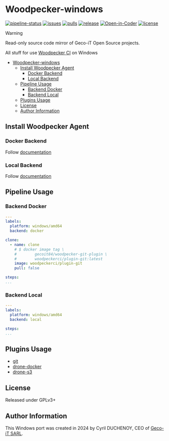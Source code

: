 # Woodpecker-windows

[![pipeline-status](https://ci.geco-it.net/api/badges/woodpecker/woodpecker-windows/status.svg)](https://ci.geco-it.net/repos/woodpecker/woodpecker-windows)
[![issues](https://git.geco-it.net/woodpecker/woodpecker-windows.git/badges/issues/open.svg?logo=forgejo&label=Issues&color=red)](https://git.geco-it.net/woodpecker/woodpecker-windows.git/issues?state=open)
[![pulls](https://git.geco-it.net/woodpecker/woodpecker-windows.git/badges/pulls/open.svg?logo=forgejo&label=Pulls&color=orange)](https://git.geco-it.net/woodpecker/woodpecker-windows.git/pulls?state=open)
[![release](https://git.geco-it.net/woodpecker/woodpecker-windows.git/badges/release.svg?logo=forgejo&label=Release)](https://git.geco-it.net/woodpecker/woodpecker-windows.git/releases)
[![Open-in-Coder](https://img.shields.io/badge/Open_in_Coder-purple?logo=coder)](https://coder.geco-it.net/templates/coder/docker-debian-base/workspace?mode=manual&param.git_repo=git@git.lan.geco-it.net:woodpecker/woodpecker-windows.git)
[![license](https://img.shields.io/badge/License-GPLv3-blue)](./LICENSE)

> [!WARNING]
> Read-only source code mirror of Geco-iT Open Source projects.

All stuff for use [Woodpecker CI](https://woodpecker-ci.org) on Windows

- [Woodpecker-windows](#woodpecker-windows)
  - [Install Woodpecker Agent](#install-woodpecker-agent)
    - [Docker Backend](#docker-backend)
    - [Local Backend](#local-backend)
  - [Pipeline Usage](#pipeline-usage)
    - [Backend Docker](#backend-docker)
    - [Backend Local](#backend-local)
  - [Plugins Usage](#plugins-usage)
  - [License](#license)
  - [Author Information](#author-information)

## Install Woodpecker Agent

### Docker Backend

Follow [documentation](./agent/backend-docker/README.md)

### Local Backend

Follow [documentation](./agent/backend-local/README.md)

## Pipeline Usage

### Backend Docker

```yaml
---
labels:
  platform: windows/amd64
  backend: docker

clone:
  - name: clone
    # $ docker image tag \
    #        gecoit84/woodpecker-git-plugin \
    #        woodpeckerci/plugin-git:latest
    image: woodpeckerci/plugin-git
    pull: false

steps:
...
```

### Backend Local

```yaml
---
labels:
  platform: windows/amd64
  backend: local

steps:
...
```

## Plugins Usage

- [git](./plugins/plugin-git/README.md)
- [drone-docker](./plugins/plugin-drone-docker/README.md)
- [drone-s3](./plugins/plugin-drone-s3/README.md)

## License

Released under GPLv3+

## Author Information

This Windows port was created in 2024 by Cyril DUCHENOY, CEO of [Geco-iT SARL](https://www.geco-it.fr).
